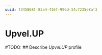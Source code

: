 ```yaml
---
uuid: f345868f-83a4-416f-996d-14c7235e8af3
---
```



# Upvel.UP


#TODO: ## Describe *Upvel.UP* profile
